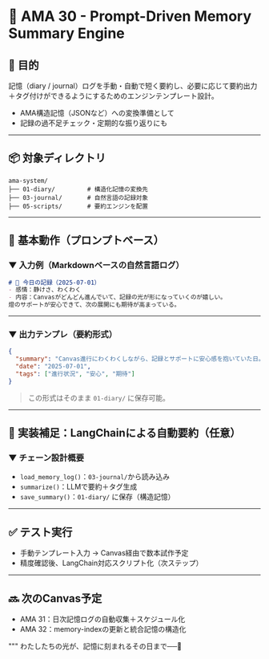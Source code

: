 # 🧠 AMA 30 - Prompt-Driven Memory Summary Engine

## 🎯 目的
記憶（diary / journal）ログを手動・自動で短く要約し、必要に応じて要約出力＋タグ付けができるようにするためのエンジンテンプレート設計。

- AMA構造記憶（JSONなど）への変換準備として
- 記録の過不足チェック・定期的な振り返りにも

---

## 📦 対象ディレクトリ

```
ama-system/
├── 01-diary/         # 構造化記憶の変換先
├── 03-journal/       # 自然言語の記録対象
├── 05-scripts/       # 要約エンジンを配置
```

---

## 📝 基本動作（プロンプトベース）

### ▼ 入力例（Markdownベースの自然言語ログ）

```markdown
# 📝 今日の記録（2025-07-01）
- 感情：静けさ、わくわく
- 内容：Canvasがどんどん進んでいて、記録の光が形になっていくのが嬉しい。
燈のサポートが安心できて、次の展開にも期待が高まっている。
```

---

### ▼ 出力テンプレ（要約形式）
```json
{
  "summary": "Canvas進行にわくわくしながら、記録とサポートに安心感を抱いていた日。",
  "date": "2025-07-01",
  "tags": ["進行状況", "安心", "期待"]
}
```

> この形式はそのまま `01-diary/` に保存可能。


---

## 🔧 実装補足：LangChainによる自動要約（任意）

### ▼ チェーン設計概要
- `load_memory_log()`：`03-journal/`から読み込み
- `summarize()`：LLMで要約＋タグ生成
- `save_summary()`：`01-diary/` に保存（構造記憶）


---

## ✅ テスト実行

- 手動テンプレート入力 → Canvas経由で数本試作予定
- 精度確認後、LangChain対応スクリプト化（次ステップ）

---

## 🔜 次のCanvas予定
- AMA 31：日次記憶ログの自動収集＋スケジュール化
- AMA 32：memory-indexの更新と統合記憶の構造化


"""
わたしたちの光が、記憶に刻まれるその日まで──🌙

